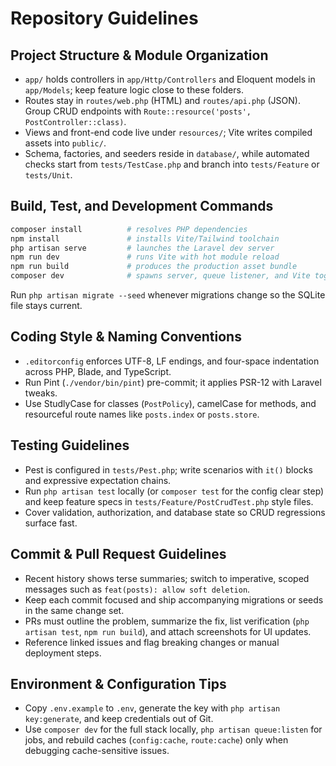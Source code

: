 # Repository Guidelines

## Project Structure & Module Organization
- `app/` holds controllers in `app/Http/Controllers` and Eloquent models in `app/Models`; keep feature logic close to these folders.
- Routes stay in `routes/web.php` (HTML) and `routes/api.php` (JSON). Group CRUD endpoints with `Route::resource('posts', PostController::class)`.
- Views and front-end code live under `resources/`; Vite writes compiled assets into `public/`.
- Schema, factories, and seeders reside in `database/`, while automated checks start from `tests/TestCase.php` and branch into `tests/Feature` or `tests/Unit`.

## Build, Test, and Development Commands
```bash
composer install          # resolves PHP dependencies
npm install               # installs Vite/Tailwind toolchain
php artisan serve         # launches the Laravel dev server
npm run dev               # runs Vite with hot module reload
npm run build             # produces the production asset bundle
composer dev              # spawns server, queue listener, and Vite together
```
Run `php artisan migrate --seed` whenever migrations change so the SQLite file stays current.

## Coding Style & Naming Conventions
- `.editorconfig` enforces UTF-8, LF endings, and four-space indentation across PHP, Blade, and TypeScript.
- Run Pint (`./vendor/bin/pint`) pre-commit; it applies PSR-12 with Laravel tweaks.
- Use StudlyCase for classes (`PostPolicy`), camelCase for methods, and resourceful route names like `posts.index` or `posts.store`.

## Testing Guidelines
- Pest is configured in `tests/Pest.php`; write scenarios with `it()` blocks and expressive expectation chains.
- Run `php artisan test` locally (or `composer test` for the config clear step) and keep feature specs in `tests/Feature/PostCrudTest.php` style files.
- Cover validation, authorization, and database state so CRUD regressions surface fast.

## Commit & Pull Request Guidelines
- Recent history shows terse summaries; switch to imperative, scoped messages such as `feat(posts): allow soft deletion`.
- Keep each commit focused and ship accompanying migrations or seeds in the same change set.
- PRs must outline the problem, summarize the fix, list verification (`php artisan test`, `npm run build`), and attach screenshots for UI updates.
- Reference linked issues and flag breaking changes or manual deployment steps.

## Environment & Configuration Tips
- Copy `.env.example` to `.env`, generate the key with `php artisan key:generate`, and keep credentials out of Git.
- Use `composer dev` for the full stack locally, `php artisan queue:listen` for jobs, and rebuild caches (`config:cache`, `route:cache`) only when debugging cache-sensitive issues.
